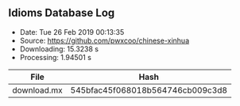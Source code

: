 ## Idioms Database Log
- Date: Tue 26 Feb 2019 00:13:35
- Source: https://github.com/pwxcoo/chinese-xinhua
- Downloading: 15.3238 s
- Processing: 1.94501 s

|File|Hash|
|----|----|
|download.mx|545bfac45f068018b564746cb009c3d8|